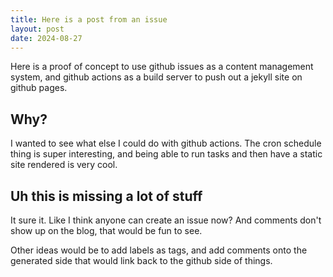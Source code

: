 ```yaml
---
title: Here is a post from an issue
layout: post
date: 2024-08-27
---
```


Here is a proof of concept to use github issues as a content management system, and github actions as a build server to push out a jekyll site on github pages.

## Why?

I wanted to see what else I could do with github actions. The cron schedule thing is super interesting, and being able to run tasks and then have a static site rendered is very cool.

## Uh this is missing a lot of stuff

It sure it. Like I think anyone can create an issue now? And comments don't show up on the blog, that would be fun to see.

Other ideas would be to add labels as tags, and add comments onto the generated side that would link back to the github side of things.
